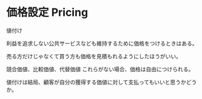 # 価格設定 Pricing

値付け

利益を追求しない公共サービスなども維持するために価格をつけるときはある。

売る方だけじゃなくて買う方も価格を見積もれるようにしたほうがいい。

競合価値、比較価値、代替価値
これらがない場合、価格は自由につけられる。

値付けは結局、顧客が自分の獲得する価値に対して支払ってもいいと思うかどうか。
